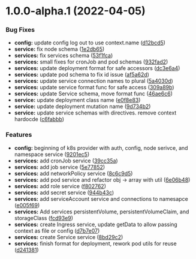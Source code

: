 # 1.0.0-alpha.1 (2022-04-05)


### Bug Fixes

* **config:** update config log out to use context.name ([d12bcd5](https://github.com/cloudgraphdev/cloudgraph-provider-kubernetes/commit/d12bcd5be92a1c263421c4658cd95c4ecc6983fb))
* **service:** fix node schema ([1e2db65](https://github.com/cloudgraphdev/cloudgraph-provider-kubernetes/commit/1e2db65cbd1acdb3f5054b9831eb1af8b31a5a8c))
* **services:** fix services schema ([53f1fca](https://github.com/cloudgraphdev/cloudgraph-provider-kubernetes/commit/53f1fca8edf338a5880041224be4a2bb4a31dbb2))
* **services:** small fixes for cronJob and pod schemas ([932fad2](https://github.com/cloudgraphdev/cloudgraph-provider-kubernetes/commit/932fad23e4cc82561f2ed055ee7e5d21ed9f6fcf))
* **services:** update deployment format for safe accessors ([dc3e6a4](https://github.com/cloudgraphdev/cloudgraph-provider-kubernetes/commit/dc3e6a4f8af482199cabbddc0709e6861e5fdda7))
* **services:** update pod schema to fix id issue ([af5a62d](https://github.com/cloudgraphdev/cloudgraph-provider-kubernetes/commit/af5a62d1245b4eaf69912f2ef0c891159d20dd7a))
* **services:** update service connection names to plural ([5a4030d](https://github.com/cloudgraphdev/cloudgraph-provider-kubernetes/commit/5a4030df7c31c910e56a54b8d6a336eba2ea2a67))
* **services:** update service format func for safe access ([309a89b](https://github.com/cloudgraphdev/cloudgraph-provider-kubernetes/commit/309a89b74f405e5cfd4a3afbcc5ece979ef5d159))
* **services:** update Service schema, move format func ([46ae6c6](https://github.com/cloudgraphdev/cloudgraph-provider-kubernetes/commit/46ae6c62c629eb1178c0e6710b1e754d2bdb1b50))
* **service:** update deployment class name ([e0f8e83](https://github.com/cloudgraphdev/cloudgraph-provider-kubernetes/commit/e0f8e83fdb1779114c180f46d035fb20e0af670c))
* **service:** update deployment mutation name ([9d734b2](https://github.com/cloudgraphdev/cloudgraph-provider-kubernetes/commit/9d734b24c4f7791d8b39dbee000da8d7ee4f323b))
* **service:** update service schemas with directives. remove context hardocde ([c6fabbb](https://github.com/cloudgraphdev/cloudgraph-provider-kubernetes/commit/c6fabbb5cbdfabdaa684dbdd912a4090c8972a6c))


### Features

* **config:** beginning of k8s provider with auth, config, node serivce, and namespace service ([9201ec5](https://github.com/cloudgraphdev/cloudgraph-provider-kubernetes/commit/9201ec55fc3c03fc20e99620e45d9093ee5a2806))
* **services:** add cronJob service ([39cc35a](https://github.com/cloudgraphdev/cloudgraph-provider-kubernetes/commit/39cc35a160520a695a4a40db52952e05d09b73cb))
* **services:** add job service ([5e77852](https://github.com/cloudgraphdev/cloudgraph-provider-kubernetes/commit/5e778526c14764b4d4ce18e167b3425a737aef3d))
* **services:** add networkPolicy service ([8c6c9d5](https://github.com/cloudgraphdev/cloudgraph-provider-kubernetes/commit/8c6c9d5a55d1041e57fea291c0f9412c3bfb4d13))
* **services:** add pod service and refactor obj -> array with util ([6e06b48](https://github.com/cloudgraphdev/cloudgraph-provider-kubernetes/commit/6e06b48b53e11c8de8dece93e4b9576edbc24fc8))
* **services:** add role service ([f802762](https://github.com/cloudgraphdev/cloudgraph-provider-kubernetes/commit/f8027623a8ec2ec6b987d389295f98af0adef20d))
* **services:** add secret service ([944b43c](https://github.com/cloudgraphdev/cloudgraph-provider-kubernetes/commit/944b43c9c1ca0f24cb340a6440047563cb8c00eb))
* **services:** add serviceAccount service and connections to namesapce ([e005f69](https://github.com/cloudgraphdev/cloudgraph-provider-kubernetes/commit/e005f693a219d721ca3a7efde0e49c19a705061b))
* **services:** Add services persistentVolume, persistentVolumeClaim, and storageClass ([fcd93e9](https://github.com/cloudgraphdev/cloudgraph-provider-kubernetes/commit/fcd93e93fb2ea60e854f90b093f7388becaadd4a))
* **services:** create Ingress service, update getData to allow passing context as file or config ([d7b7e07](https://github.com/cloudgraphdev/cloudgraph-provider-kubernetes/commit/d7b7e072324d96aff151dfe950de4117d232f9ec))
* **services:** create Service service ([8bd29c2](https://github.com/cloudgraphdev/cloudgraph-provider-kubernetes/commit/8bd29c25b3e55dc3d828cf65ab0ca6a3b558d722))
* **services:** finish format for deployment, rework pod utils for reuse ([d241381](https://github.com/cloudgraphdev/cloudgraph-provider-kubernetes/commit/d2413811f84c2dd99e8ca986fd8a344fa2ec8393))
